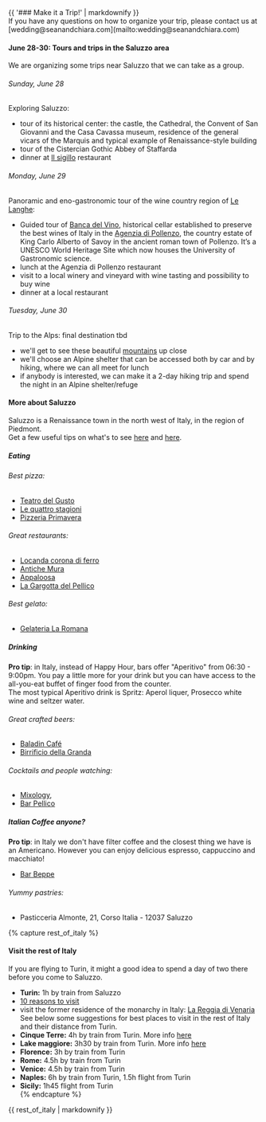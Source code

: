 <div class="heading">
<div class="text_line left"></div>
{{ '### Make it a Trip!' | markdownify }}
<div class="text_line right"></div>
</div>
  If you have any questions on how to organize your trip, please contact us at [wedding@seanandchiara.com](mailto:wedding@seanandchiara.com)
  
#### June 28-30: Tours and trips in the Saluzzo area

  We are organizing some trips near Saluzzo that we can take as a group.  

###### Sunday, June 28 
  Exploring Saluzzo:
  
 * tour of its historical center: the castle, the Cathedral, the Convent of San Giovanni and the Casa Cavassa museum, residence of the general vicars of the Marquis and typical example of Renaissance-style building
 * tour of the Cistercian Gothic Abbey of Staffarda 
 * dinner at [Il sigillo](http://www.tripadvisor.it/Restaurant_Review-g2292144-d2274805-Reviews-Ristorante_Il_Sigillo-Staffarda_Province_of_Cuneo_Piedmont.html) restaurant

###### Monday, June 29
  Panoramic and eno-gastronomic tour of the wine country region of [Le Langhe](http://www.langheroero.it/index.jsp?idProgetto=2):  
  
 * Guided tour of [Banca del Vino](http://www.bancadelvino.it/welcome_eng.lasso), historical cellar established to preserve the best wines of Italy in the [Agenzia di Pollenzo](http://www.residenzereali.it/index.php/en/residenze-reali-del-piemonte/tenuta-reale-di-pollenzo), the country estate of King Carlo Alberto of Savoy in the ancient roman town of Pollenzo. It’s a UNESCO World Heritage Site which now houses the University of Gastronomic science. 
 * lunch at the Agenzia di Pollenzo restaurant
 * visit to a local winery and vineyard with wine tasting and possibility to buy wine
 * dinner at a local restaurant

###### Tuesday, June 30 
  Trip to the Alps: final destination tbd  
  
  * we'll get to see these beautiful [mountains](http://en.cuneo360.it/itinerari) up close 
  * we'll choose an Alpine shelter that can be accessed both by car and by hiking, where we can all meet for lunch
  * if anybody is interested, we can make it a 2-day hiking trip and spend the night in an Alpine shelter/refuge
 

#### More about Saluzzo 
  Saluzzo is a Renaissance town in the north west of Italy, in the region of Piedmont.  
  Get a few useful tips on what's to see [here](http://www.miomyitaly.com/saluzzo.html) and [here](http://www.saluzzoturistica.it/itinerari_scheda.php?id=425).

##### Eating

###### Best pizza:

 * [Teatro del Gusto](http://www.tripadvisor.it/ShowUserReviews-g194893-d3398888-r233673374-Teatro_Del_Gusto-Saluzzo_Province_of_Cuneo_Piedmont.html) 
 * [Le quattro stagioni](http://www.saluzzoturistica.it/ospitalita_scheda.php?id=487)
 * [Pizzeria Primavera](https://www.facebook.com/pages/Pizzeria-trattoria-Primavera/136996156433557?sk=info&tab=overview)
 
###### Great restaurants:  
 * [Locanda corona di ferro](http://www.coronadiferro.it/)
 * [Antiche Mura](http://www.antichemuraristorante.it/)  
 * [Appaloosa](http://www.ristorante-appaloosa.it/appaloosa-menu-e.htm)
 * [La Gargotta del Pellico](http://www.tripadvisor.it/Restaurant_Review-g194893-d2248462-Reviews-La_Gargotta_del_Pellico-Saluzzo_Province_of_Cuneo_Piedmont.html)   
 
###### Best gelato:  

 * [Gelateria La Romana](http://www.gelateriaromana.com/23-ice-cream-shop-saluzzo.php)



##### Drinking
**Pro tip**: in Italy, instead of Happy Hour, bars offer "Aperitivo" from 06:30 - 9:00pm. You pay a little more for your drink but you can have access to the all-you-eat buffet of finger food from the counter.  
The most typical Aperitivo drink is Spritz: Aperol liquer, Prosecco white wine and seltzer water. 

###### Great crafted beers: 

 * [Baladin Café](http://www.baladin.it/en/our-places/baladin-cafe-saluzzo)
 * [Birrificio della Granda](http://www.tripadvisor.com/Restaurant_Review-g194893-d3493819-Reviews-Birrificio_della_Granda-Saluzzo_Province_of_Cuneo_Piedmont.html)
 
###### Cocktails and people watching: 

 * [Mixology](https://www.facebook.com/pages/Mixology-Everytime-Bar/187272094693182),
 * [Bar Pellico](https://it.foursquare.com/v/caff%C3%A8-pellico/4d8f9f79788c548124c453fd)


##### Italian Coffee anyone?
**Pro tip**: in Italy we don't have filter coffee and the closest thing we have is an Americano. However you can enjoy delicious espresso, cappuccino and macchiato!  
  
 * [Bar Beppe](http://www.saluzzoturistica.it/ospitalita_scheda.php?id=2127)  
 
###### Yummy pastries:  

 * Pasticceria Almonte, 21, Corso Italia - 12037 Saluzzo  

{% capture rest_of_italy %}
#### Visit the rest of Italy
If you are flying to Turin, it might a good idea to spend a day of two there before you come to Saluzzo.  
 * **Turin:** 1h by train from Saluzzo
* [10 reasons to visit](http://slowitaly.yourguidetoitaly.com/2013/11/10-reasons-why-turin-should-be-on-your-italy-bucket-list/)
* visit the former residence of the monarchy in Italy: [La Reggia di Venaria](http://www.lavenaria.it/web/index.php)  
See below some suggestions for best places to visit in the rest of Italy and their distance from Turin.
 * **Cinque Terre:** 4h by train from Turin. More info [here](http://www.lecinqueterre.org/eng)  
 * **Lake maggiore:** 3h30 by train from Turin. More info [here](http://www.discoverlakemaggiore.com)  
 * **Florence:** 3h by train from Turin  
 * **Rome:** 4.5h by train from Turin  
 * **Venice:** 4.5h by train from Turin  
 * **Naples:** 6h by train from Turin, 1.5h flight from Turin  
 * **Sicily:** 1h45 flight from Turin  
{% endcapture %}

<div id="rest_of_italy">
{{ rest_of_italy | markdownify }}
</div>
